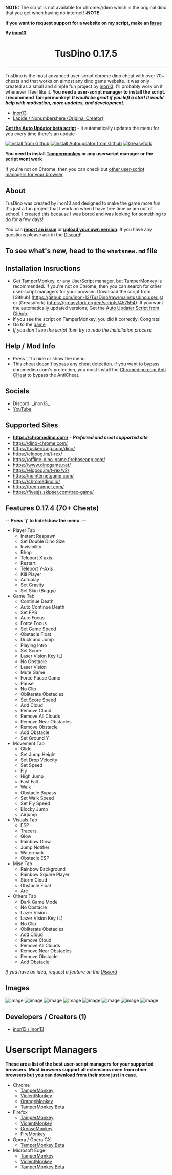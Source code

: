 **NOTE:** The script is not available for chrome://dino which is the original dino that you get when having no internet! **:NOTE**

**If you want to request support for a website on my script, make an [Issue](https://github.com/inon-13/TusDino/issues)**

**By [inon13](https://github.com/inon-13/)**

<h1><p align="center">TusDino 0.17.5</p></h1>
<hr>

TusDino is the most advanced user-script chrome dino cheat with over 70+ cheats and that works on almost any dino game website. It was only created as a small and simple fun project by [inon13](https://github.com/inon-13). I'll probably work on it whenever I feel like it. **You need a user-script manager to install the script. I recommend Tampermonkey!** 
***It would be great if you left a star! It would help with motivation, more updates, and development.***

- [inon13](https://github.com/inon-13)
- [Lapide / Nonumbershere (Original Creator)](https://github.com/nonumbershere/)

**[Get the Auto Updator beta script](https://github.com/inon-13/TusDino/raw/main/autoupdate_tusdino.user.js)** - It automatically updates the menu for you every time there's an update

[![Install from Github](https://img.shields.io/badge/Install%20Script-Github-blue?style=for-the-badge)](https://github.com/inon-13/TusDino/raw/main/tusdino.user.js) [![Install Autoupdator from Github](https://img.shields.io/badge/Install%20Auotupdater%20Script-Github-blue?style=for-the-badge)](https://github.com/inon-13/TusDino/raw/main/autoupdate_tusdino.user.js) [![Greasyfork](https://img.shields.io/greasyfork/dt/457594?color=blue&label=greasyfork%20install&style=for-the-badge)](https://greasyfork.org/en/scripts/457594/)

**You need to install [Tampermonkey](https://chrome.google.com/webstore/detail/tampermonkey/dhdgffkkebhmkfjojejmpbldmpobfkfo) or any userscript manager or the script wont work**

If you're not on Chrome, then you can check out [other user-script managers for your browser](https://github.com/Fault-Utilities/TusDino-Chrome-Dino-Mod-Menu#userscript-managers)

## About
TusDino was created by inon13 and designed to make the game more fun. It's just a fun project that I work on when I have free time or am out of school. I created this because I was bored and was looking for something to do for a few days!

You can [**report an issue**](https://github.com/inon-13/TusDino/issues/new) or [**upload your own version**](https://github.com/inon13/TusDino/pulls). If you have any questions please ask in the [Discord](https://discord.gg/6eaDrx5J9s)!

## To see what's new, head to the `whatsnew.md` file

## Installation Insructions
- Get [TamperMonkey](https://chrome.google.com/webstore/detail/tampermonkey/dhdgffkkebhmkfjojejmpbldmpobfkfo), or any UserScript manager, but TamperMonkey is recommended. If you're not on Chrome, then you can search for other user-script managers for your browser.
Download the script from [Github] (https://github.com/inon-13/TusDino/raw/main/tusdino.user.js) or [Greasyfork] (https://greasyfork.org/en/scripts/457594). If you want the automatically updated versions, Get the [Auto Updater Script from Github](https://github.com/inon-13/TusDino/raw/main/autoupdate_tusdino.user.js).
- If you see the script on TamperMonkey, you did it correctly. Congrats!
- Go to the [game](https://chromedino.com/)
- *If you don't see the script then try to redo the Installation process*

## Help / Mod Info
- Press 'j' to hide or show the menu
- This cheat doesn't bypass any cheat detection. if you want to bypass chromedino.com's protection, you must install the [Chromedino.com Anti CHeat](https://github.com/inon-13/TusDino/raw/main/chromedino.com-anti-cheat-protection.js) to bypass the AntiCheat.

## Socials
- Discord: \_inon13\_
- [YouTube](https://www.youtube.com/@inon13)

## Supported Sites
- **https://chromedino.com/** - ***Preferred and most supported site***
- https://dino-chrome.com/
- https://tuckercraig.com/dino/
- https://elgoog.im/t-rex/
- https://offline-dino-game.firebaseapp.com/
- https://www.dinogame.net/
- https://elgoog.im/t-rex/v2/
- https://nointernetgame.com/
- https://chromedino.io/
- https://trex-runner.com/
- https://fivesjs.skipser.com/trex-game/

## Features 0.17.4 (70+ Cheats)
-- **Press 'j' to hide/show the menu.** --
- Player Tab
  - Instant Respawn
  - Set Double Dino Size
  - Invisibility
  - Bhop
  - Teleport X axis
  - Restart
  - Teleport Y-Axis
  - Kill Player
  - Autoplay
  - Set Gravity
  - Set Skin (Buggy)
- Game Tab
  - Continue Death
  - Auto Continue Death
  - Set FPS
  - Auto Focus
  - Force Focus
  - Set Game Speed
  - Obstacle Float
  - Duck and Jump
  - Playing Intro
  - Set Score
  - Laser Vision Key (L)
  - No Obstacle
  - Laser Vision
  - Mute Game
  - Force Pause Game
  - Pause
  - No Clip
  - Obliterate Obstacles
  - Set Score Speed
  - Add Cloud
  - Remove Cloud
  - Remove All Clouds
  - Remove Near Obstacles
  - Remove Obstacle
  - Add Obstacle
  - Set Ground Y
- Movement Tab
  - Glide
  - Set Jump Height
  - Set Drop Velocity
  - Set Speed
  - Fly
  - High Jump
  - Fast Fall
  - Walk
  - Obstacle Bypass
  - Set Walk Speed
  - Set Fly Speed
  - Blocky Jump
  - Airjump
- Visuals Tab
  - ESP
  - Tracers
  - Glow
  - Rainbow Glow
  - Jump Notifier
  - Watermark
  - Obstacle ESP
- Misc Tab
  - Rainbow Background
  - Rainbow Square Player
  - Storm Cloud
  - Obstacle Float
  - Arc
- Others Tab
  - Dark Game Mode
  - No Obstacle
  - Lazer Vision
  - Lazer Vision Key (L)
  - No Clip
  - Obliterate Obstacles
  - Add Cloud
  - Remove Cloud
  - Remove All Clouds
  - Remove Near Obstacles
  - Remove Obstacle
  - Add Obstacle

*If you have an idea, request a feature on the [Discord](https://discord.gg/6eaDrx5J9s)*

## Images
![image](https://user-images.githubusercontent.com/64395933/230475782-8b7a0eef-9e3c-48d5-b28d-c671f79153a6.png)
![image](https://user-images.githubusercontent.com/64395933/230475792-ac24c801-2d1b-40b2-a392-0f6f5d8bb943.png)
![image](https://user-images.githubusercontent.com/64395933/230475806-48eabba3-cf32-453b-ba87-53d9a9bea4a9.png)
![image](https://user-images.githubusercontent.com/64395933/230475826-d15abd33-833e-4f4f-b816-87af5cc03cac.png)
![image](https://user-images.githubusercontent.com/64395933/230475844-80281b31-25e3-4cdf-9f12-84fb408ef5cc.png)
![image](https://user-images.githubusercontent.com/64395933/230475863-0c08f2bf-bf37-45fb-add7-79453971ab4a.png)
![image](https://user-images.githubusercontent.com/64395933/230475875-6f2c1b1e-b512-4d39-a70d-976953eff5a5.png)
![image](https://user-images.githubusercontent.com/64395933/230475939-29cbc95e-5596-4acd-8d1e-945c5ec6f71d.png)
## Developers / Creators (1)
- [inon13 / inon13](https://github.com/inon13/)

# Userscript Managers
**These are a list of the best user-script managers for your supported browsers.**
**Most browsers support all extensions even from other browsers but you can download from their store just in case.**
- Chrome
  - [TamperMonkey](https://chrome.google.com/webstore/detail/tampermonkey/dhdgffkkebhmkfjojejmpbldmpobfkfo)
  - [ViolentMonkey](https://chrome.google.com/webstore/detail/violentmonkey/jinjaccalgkegednnccohejagnlnfdag?hl=en)
  - [OrangeMonkey](https://chromewebstore.google.com/detail/orangemonkey/ekmeppjgajofkpiofbebgcbohbmfldaf)
  - [TamperMonkey Beta](https://chromewebstore.google.com/detail/tampermonkey-beta/gcalenpjmijncebpfijmoaglllgpjagf)
- Firefox
  - [TamperMonkey](https://addons.mozilla.org/en-US/firefox/addon/tampermonkey/)
  - [ViolentMonkey](https://addons.mozilla.org/en-US/firefox/addon/violentmonkey/)
  - [GreaseMonkey](https://addons.mozilla.org/en-US/firefox/addon/greasemonkey/)
  - [FireMonkey](https://addons.mozilla.org/en-US/firefox/addon/firemonkey/)
- Opera / Opera GX
  - [TamperMonkey Beta](https://addons.opera.com/en/extensions/details/tampermonkey-beta/)
- Microsoft Edge
  - [TamperMonkey](https://microsoftedge.microsoft.com/addons/detail/tampermonkey/iikmkjmpaadaobahmlepeloendndfphd)
  - [ViolentMonkey](https://microsoftedge.microsoft.com/addons/detail/violentmonkey/eeagobfjdenkkddmbclomhiblgggliao)
  - [TamperMonkey Beta](https://microsoftedge.microsoft.com/addons/detail/tampermonkey-beta/fcmfnpggmnlmfebfghbfnillijihnkoh)
